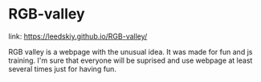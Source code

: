 # RGB-valley

link: https://leedskiy.github.io/RGB-valley/

RGB valley is a webpage with the unusual idea. It was made for fun and js training. I'm sure that everyone will be suprised and use webpage at least several times just for having fun.
